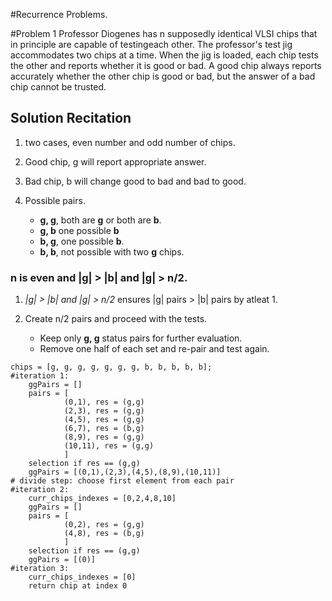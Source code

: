 #Recurrence Problems.

#Problem 1 
Professor Diogenes has n supposedly identical VLSI chips that in principle are capable of testingeach other. The professor's test jig accommodates two chips at a time. When the jig is loaded, each chip tests the other and reports whether it is good or bad. A good chip always reports accurately whether the other chip is good or bad, but the answer of a bad chip cannot be trusted.

## Solution Recitation

1. two cases, even number and odd number of chips.
2. Good chip, g will report appropriate answer.
3. Bad chip, b will change good to bad and bad to good.
4. Possible pairs.

   - **g, g**, both are **g** or both are **b**.
   - **g, b**  one possible **b**
   - **b, g**, one possible **b**.
   - **b, b**, not possible with two **g** chips.

### n is even and |g| > |b| and |g| > n/2.

1. *|g| > |b| and |g| > n/2* ensures |g| pairs > |b| pairs by atleat 1.

2. Create n/2 pairs and proceed with the tests.

   - Keep only **g, g** status pairs for further evaluation.
   - Remove one half of each set and re-pair and test again.
   

``` psuedocode
chips = [g, g, g, g, g, g, g, b, b, b, b, b];
#iteration 1:
    ggPairs = []
    pairs = [          
            (0,1), res = (g,g) 
            (2,3), res = (g,g)
            (4,5), res = (g,g)
            (6,7), res = (b,g)
            (8,9), res = (g,g)
            (10,11), res = (g,g)
            ]
    selection if res == (g,g)
    ggPairs = [(0,1),(2,3),(4,5),(8,9),(10,11)]
# divide step: choose first element from each pair
#iteration 2:
    curr_chips_indexes = [0,2,4,8,10]
    ggPairs = []
    pairs = [          
            (0,2), res = (g,g) 
            (4,8), res = (b,g)
            ]
    selection if res == (g,g)
    ggPairs = [(0)]
#iteration 3:
    curr_chips_indexes = [0]
    return chip at index 0
 ```

